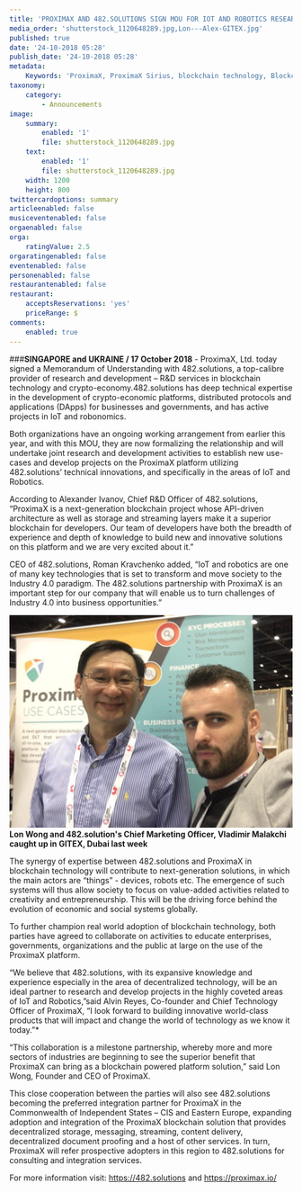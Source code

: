```yaml
---
title: 'PROXIMAX AND 482.SOLUTIONS SIGN MOU FOR IOT AND ROBOTICS RESEARCH AND DEVELOPMENT'
media_order: 'shutterstock_1120648289.jpg,Lon---Alex-GITEX.jpg'
published: true
date: '24-10-2018 05:28'
publish_date: '24-10-2018 05:28'
metadata:
    Keywords: 'ProximaX, ProximaX Sirius, blockchain technology, Blockchain powered, Blockchain protocol, Distributed ledger technology, DLT, dlt, Distributed ledger, Decentralized database, Decentralized database technology, Decentralized storage, Decentralized storage technology, Decentralized supply chain, Decentralized streaming, Integrated and distributed ledger technology, IaDLt, Peer-to-peer technology, Peer to peer streaming, Peer to peer, Consensus mechanism, Consensus protocol, Asymmetric encryption, Data encryption, Off-chain storage, Off-chain streaming, Distributed File Management System, DFMS, Super Contract, Immutability, Data encryption, Encrypted by default, Permissioned, Permission based, Tokenomics, Token economics, Crypto trading, Cryptocurrency, Supply chain, CSD, Central Securities Depository, STO, Security Token Offering, Decentralized supply chain, STO, Private blockchain, DAapps, Decentralized applications, Blockchain apps, Streaming Layer, Streaming Node, Storage Layer, Storage Node, Sharded Information, Sharded Data, Use Case, Use Cases, Blockchain Consensus, Consensus Protocol, Enterprise Solution, Enterprise Solutions, System Integration, Transparency, Immutability, Irreversibility, Traceability, Proof of Bandwidth, Proof of Conflation Aggregate, Proof of Storage, Encryption, Data Security, Data Privacy, Cyber Security, Hackers, Hacking, Nodes, Public Chain, Private Chain, Hybrid Chain, Public & Private Chain, Catapult, SDK, SDKs, Software Development Kits, Super Contract, Super Contracts, Smart Contract, Smart Contracts, Peer-to-Peer , Peer-to-Peer Storage, Software-as-a-Service, SaaS, Lon Wong, PSP, PeerStream, PeerStream Protocol, Anonymous streaming, New Economic Model, New Economic Model Foundation, 482.solutions, Ministry of Community Development UAE, Dragonfly  Fintech, Xarcade, Testnet, Test network, Mainnet, Main network, Tokenomics, Token Economics, XPX, Crypto Currency, Crypto Currencies, Crypto Exchange, Crypto Exchanges, Bitcoin, Zero trust, Escrow, Onchain escrow, Trustless swaps, Trustless, Onion routing, SIM Identity attestation, ProximaX KYC, KYC, Know Your Customer, Know Your Counter Party, Onboarding Customer, Customer Onboarding, Identity Management, Identity Management System, Identity Verification, Identity Authentication, Anti-Money Laundering, AML, RegTech, Regulation Tech, Regulation Technology, GDPR, General Data Protection Regulation, EU GDPR, European Union GDPR, European Union General Data Protection Regulation, Knowyourcustomer, Compliance system, Compliance systems, , ProximaX Suite, Office Suite, Office Collaboration, Workforce Collaboration, Collaboration, Real Time Collaboration, Office suite, word processing, Office collaboration, File sharing, Decentralized file sharing, Real Time Editing, Office Productivity, Productivity, Office Applications, Microsoft Office, Word Processor, Word Processing, Microsoft Word Spreadsheet, Spreadsheets, Excel, Microsoft Excel, Presentation, Presentations, Microsoft Powerpoint, Powerpoint, Keynote, Collabora Office, LibreOffice, Collabora Productivity, Collabora Productivity Ltd,'
taxonomy:
    category:
        - Announcements
image:
    summary:
        enabled: '1'
        file: shutterstock_1120648289.jpg
    text:
        enabled: '1'
        file: shutterstock_1120648289.jpg
    width: 1200
    height: 800
twittercardoptions: summary
articleenabled: false
musiceventenabled: false
orgaenabled: false
orga:
    ratingValue: 2.5
orgaratingenabled: false
eventenabled: false
personenabled: false
restaurantenabled: false
restaurant:
    acceptsReservations: 'yes'
    priceRange: $
comments:
    enabled: true
---
```


###**SINGAPORE and UKRAINE / 17 October 2018** -  ProximaX, Ltd. today signed a Memorandum of Understanding with 482.solutions, a top-calibre provider of research and development – R&D services in blockchain technology and crypto-economy.482.solutions has deep technical expertise in the development of crypto-economic platforms, distributed protocols and applications (DApps) for businesses  and governments, and has active projects in IoT and robonomics.

Both organizations have an ongoing working arrangement from earlier this year, and with this MOU, they are now formalizing the relationship and will undertake joint research and development activities to establish new use-cases and develop projects on the ProximaX platform utilizing 482.solutions’ technical innovations, and specifically in the areas of IoT and Robotics.

According to Alexander Ivanov, Chief R&D Officer of 482.solutions, “ProximaX is a next-generation blockchain project whose API-driven architecture as well as storage and streaming layers make it a superior blockchain for developers. Our team of developers have both the breadth of experience and depth of knowledge to build new and innovative solutions on this platform and we are very excited about it.”

CEO of 482.solutions, Roman Kravchenko added, “IoT and robotics are one of many key technologies that is set to transform and move society to the Industry 4.0 paradigm. The 482.solutions partnership with ProximaX is an important step for our company that will enable us to turn challenges of Industry 4.0 into business opportunities.”

![](Lon---Alex-GITEX.jpg)
**Lon Wong and 482.solution's Chief Marketing Officer, Vladimir Malakchi caught up in GITEX, Dubai last week**

The synergy of expertise between 482.solutions and ProximaX in blockchain technology will contribute to next-generation solutions, in which the main actors are “things” - devices, robots etc. The emergence of such systems will thus allow society to focus on value-added activities related to creativity and entrepreneurship. This will be the driving force behind the evolution of economic and social systems globally.

To further champion real world adoption of blockchain technology, both parties have agreed to collaborate on activities to educate enterprises, governments, organizations and the public at large on the use of the ProximaX platform. 

“We believe that 482.solutions, with its expansive knowledge and experience especially in the area of decentralized technology, will be an ideal partner to research and develop projects in the highly coveted areas of IoT and Robotics,”said Alvin Reyes, Co-founder and Chief Technology Officer of ProximaX, “I look forward to building innovative world-class products that will impact and change the world of technology as we know it today.”*

“This collaboration is a milestone partnership, whereby more and more sectors of industries are beginning to see the superior benefit that ProximaX can bring as a blockchain powered platform solution,” said Lon Wong, Founder and CEO of ProximaX.

This close cooperation between the parties will also see 482.solutions becoming the preferred integration partner for ProximaX in the Commonwealth of Independent States – CIS and Eastern Europe, expanding adoption and integration of the ProximaX blockchain solution that provides decentralized storage, messaging, streaming, content delivery, decentralized document proofing and a host of other services. In turn, ProximaX will refer prospective adopters in this region to 482.solutions for consulting and integration services.

For more information visit: https://482.solutions and https://proximax.io/